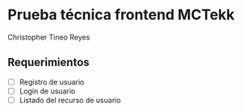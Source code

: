 # Prueba técnica frontend MCTekk

Christopher Tineo Reyes

## Requerimientos

- [ ] Registro de usuario
- [ ] Login de usuario
- [ ] Listado del recurso de usuario